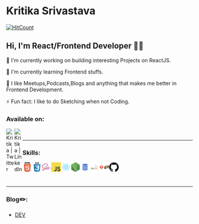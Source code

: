 # Kritika Srivastava

[![HitCount](http://hits.dwyl.com/kritika27/kritika27.svg)](http://hits.dwyl.com/kritika27/kritika27)

## Hi, I'm React/Frontend Developer 👩‍💻

🔭 I'm currently working on building interesting Projects on ReactJS.

🌱 I'm currently learning Frontend stuffs.

👯 I like Meetups,Podcasts,Blogs and anything that makes me better in Frontend Development.

⚡ Fun fact: I like to do Sketching when not Coding.


### Available on:

[<img align="left" alt="Kritika | Twitter" width="22px" src="https://cdn.jsdelivr.net/npm/simple-icons@v3/icons/twitter.svg" />][twitter]
[<img align="left" alt="Kritika | LinkedIn" width="22px" src="https://cdn.jsdelivr.net/npm/simple-icons@v3/icons/linkedin.svg" />][linkedin]

<br />

---

### Skills:

<img align="left" alt="HTML5" width="26px" src="https://raw.githubusercontent.com/github/explore/80688e429a7d4ef2fca1e82350fe8e3517d3494d/topics/html/html.png" />

<img align="left" alt="CSS3" width="26px" src="https://raw.githubusercontent.com/github/explore/80688e429a7d4ef2fca1e82350fe8e3517d3494d/topics/css/css.png" />

<img align="left" alt="Sass" width="26px" src="https://raw.githubusercontent.com/github/explore/80688e429a7d4ef2fca1e82350fe8e3517d3494d/topics/sass/sass.png" />

<img align="left" alt="JavaScript" width="26px" src="https://raw.githubusercontent.com/github/explore/80688e429a7d4ef2fca1e82350fe8e3517d3494d/topics/javascript/javascript.png" />

<img align="left" alt="React" width="26px" src="https://raw.githubusercontent.com/github/explore/80688e429a7d4ef2fca1e82350fe8e3517d3494d/topics/react/react.png" />

<img align="left" alt="Node.js" width="26px" src="https://raw.githubusercontent.com/github/explore/80688e429a7d4ef2fca1e82350fe8e3517d3494d/topics/nodejs/nodejs.png" />

<img align="left" alt="SQL" width="26px" src="https://raw.githubusercontent.com/github/explore/80688e429a7d4ef2fca1e82350fe8e3517d3494d/topics/sql/sql.png" />

<img align="left" alt="MySQL" width="26px" src="https://raw.githubusercontent.com/github/explore/80688e429a7d4ef2fca1e82350fe8e3517d3494d/topics/mysql/mysql.png" />

<img align="left" alt="Git" width="26px" src="https://raw.githubusercontent.com/github/explore/80688e429a7d4ef2fca1e82350fe8e3517d3494d/topics/git/git.png" />

<img align="left" alt="GitHub" width="26px" src="https://raw.githubusercontent.com/github/explore/78df643247d429f6cc873026c0622819ad797942/topics/github/github.png" />

<br />
<br />
<br />

---

### Blog✏️:

- [DEV](https://dev.to/kritika27)

<br />

[twitter]: https://twitter.com/kritikas27
[linkedin]: https://www.linkedin.com/in/kritika-srivastava
